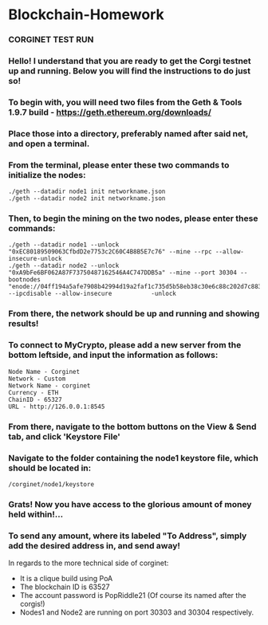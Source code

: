 # Blockchain-Homework









                                                    


### CORGINET TEST RUN ###




### Hello! I understand that you are ready to get the Corgi testnet up and running. Below you will find the instructions to do just so!



### To begin with, you will need two files from the Geth & Tools 1.9.7 build - https://geth.ethereum.org/downloads/


### Place those into a directory, preferably named after said net, and open a terminal.

### From the terminal, please enter these two commands to initialize the nodes:
    ./geth --datadir node1 init networkname.json
    ./geth --datadir node2 init networkname.json
 
### Then, to begin the mining on the two nodes, please enter these commands:

    ./geth --datadir node1 --unlock "0xEC80189509063CfbdD2e7753c2C60C4B8B5E7c76" --mine --rpc --allow-insecure-unlock
    ./geth --datadir node2 --unlock "0xA9bFe6BF062A87F73750487162546A4C747DDB5a" --mine --port 30304 --bootnodes "enode://04ff194a5afe7908b42994d19a2faf1c735d5b58eb38c30e6c88c202d7c8832eff6820424a73ca60ee9103b8bcffea5d29a836dcf668fcba0cc9bf6d56b03103@127.0.0.1:30303" --ipcdisable --allow-insecure           -unlock 

### From there, the network should be up and running and showing results!




### To connect to MyCrypto, please add a new server from the bottom leftside, and input the information as follows:
    Node Name - Corginet
    Network - Custom
    Network Name - corginet
    Currency - ETH
    ChainID - 65327
    URL - http://126.0.0.1:8545
    
### From there, navigate to the bottom buttons on the View & Send tab, and click 'Keystore File'


### Navigate to the folder containing the node1 keystore file, which should be located in:
    /corginet/node1/keystore
    
### Grats! Now you have access to the glorious amount of money held within!...



### To send any amount, where its labeled "To Address", simply add the desired address in, and send away!








In regards to the more technical side of corginet:


- It is a clique build using PoA
- The blockchain ID is 63527
- The account password is PopRiddle21 (Of course its named after the corgis!)
- Nodes1 and Node2 are running on port 30303 and 30304 respectively.